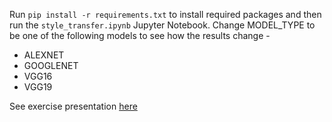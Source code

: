 Run `pip install -r requirements.txt` to install required packages and then run the `style_transfer.ipynb` Jupyter Notebook. Change MODEL_TYPE to be one of the following models to see how the results change - 
* ALEXNET 
* GOOGLENET 
* VGG16 
* VGG19

See exercise presentation [here](https://docs.google.com/presentation/d/1nTW3bi_o7OJjv-NMRgAYNSc26vBm5LSRGR2OA79iLaE/edit?usp=sharing)
